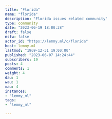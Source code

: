 ```yaml
---
title: "Florida" 
name: "florida"
description: "Florida issues related community"
type: community
date: "2023-06-19 18:00:38"
draft: false
nsfw: false
actor_id: "https://lemmy.ml/c/florida"
host: lemmy.ml
lastmod: "1969-12-31 19:00:00"
published: "2023-06-07 14:24:44"
subscribers: 19
posts: 4
comments: 1
weight: 4
dau: 1
wau: 1
mau: 4
instances:
- "lemmy_ml"
tags: 
- "lemmy_ml"

---
```

